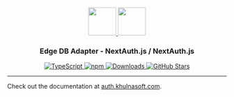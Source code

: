 <p align="center">
  <br/>
  <a href="https://auth.khulnasoft.com" target="_blank">
    <img height="64px" src="https://auth.khulnasoft.com/img/logo-sm.png" />
  </a>
  <a href="https://www.edgedb.com/" target="_blank">
    <img height="64px" src="https://auth.khulnasoft.com/img/adapters/edgedb.svg"/>
  </a>
  <h3 align="center"><b>Edge DB Adapter</b> - NextAuth.js / NextAuth.js</a></h3>
  <p align="center" style="align: center;">
    <a href="https://npm.im/@nextauth.js/edgedb-adapter">
      <img src="https://img.shields.io/badge/TypeScript-blue?style=flat-square" alt="TypeScript" />
    </a>
    <a href="https://npm.im/@nextauth.js/edgedb-adapter">
      <img alt="npm" src="https://img.shields.io/npm/v/@nextauth.js/edgedb-adapter?color=green&label=@nextauth.js/edgedb-adapter&style=flat-square">
    </a>
    <a href="https://www.npmtrends.com/@nextauth.js/edgedb-adapter">
      <img src="https://img.shields.io/npm/dm/@nextauth.js/edgedb-adapter?label=%20downloads&style=flat-square" alt="Downloads" />
    </a>
    <a href="https://github.com/khulnasoft/nextdev/stargazers">
      <img src="https://img.shields.io/github/stars/khulnasoft/nextdev?style=flat-square" alt="GitHub Stars" />
    </a>
  </p>
</p>

---

Check out the documentation at [auth.khulnasoft.com](https://auth.khulnasoft.com/reference/adapter/edgedb).
